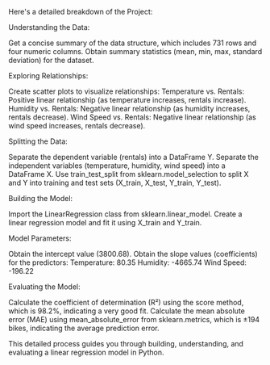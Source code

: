 Here's a detailed breakdown of the Project:

Understanding the Data:

Get a concise summary of the data structure, which includes 731 rows and four numeric columns.
Obtain summary statistics (mean, min, max, standard deviation) for the dataset.

Exploring Relationships:

Create scatter plots to visualize relationships:
Temperature vs. Rentals: Positive linear relationship (as temperature increases, rentals increase).
Humidity vs. Rentals: Negative linear relationship (as humidity increases, rentals decrease).
Wind Speed vs. Rentals: Negative linear relationship (as wind speed increases, rentals decrease).


Splitting the Data:

Separate the dependent variable (rentals) into a DataFrame Y.
Separate the independent variables (temperature, humidity, wind speed) into a DataFrame X.
Use train_test_split from sklearn.model_selection to split X and Y into training and test sets (X_train, X_test, Y_train, Y_test).

Building the Model:

Import the LinearRegression class from sklearn.linear_model.
Create a linear regression model and fit it using X_train and Y_train.

Model Parameters:

Obtain the intercept value (3800.68).
Obtain the slope values (coefficients) for the predictors:
Temperature: 80.35
Humidity: -4665.74
Wind Speed: -196.22


Evaluating the Model:

Calculate the coefficient of determination (R²) using the score method, which is 98.2%, indicating a very good fit.
Calculate the mean absolute error (MAE) using mean_absolute_error from sklearn.metrics, which is ±194 bikes, indicating the average prediction error.


This detailed process guides you through building, understanding, and evaluating a linear regression model in Python.
